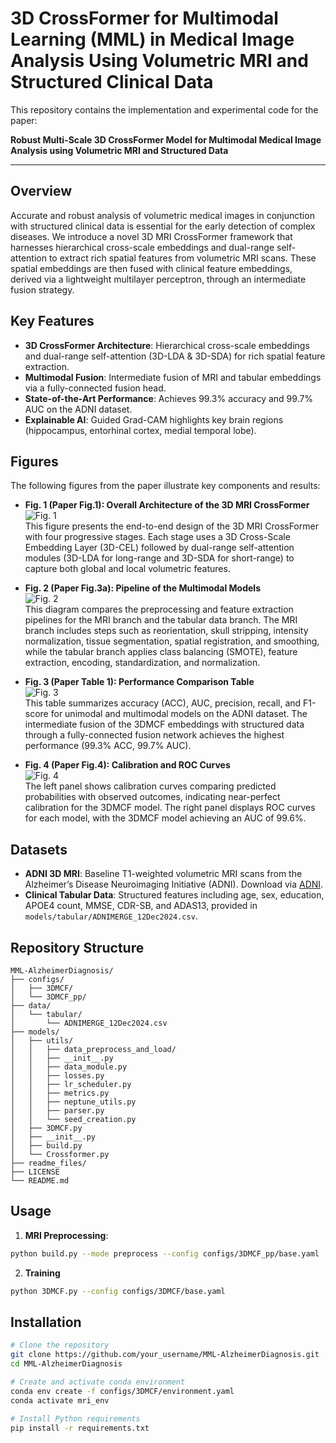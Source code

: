 # 3D CrossFormer for Multimodal Learning (MML) in Medical Image Analysis Using Volumetric MRI and Structured Clinical Data

This repository contains the implementation and experimental code for the paper:

**Robust Multi-Scale 3D CrossFormer Model for Multimodal Medical Image Analysis using Volumetric MRI and Structured Data**

---

## Overview

Accurate and robust analysis of volumetric medical images in conjunction with structured clinical data is essential for the early detection of complex diseases. We introduce a novel 3D MRI CrossFormer framework that harnesses hierarchical cross-scale embeddings and dual-range self-attention to extract rich spatial features from volumetric MRI scans. These spatial embeddings are then fused with clinical feature embeddings, derived via a lightweight multilayer perceptron, through an intermediate fusion strategy.

## Key Features

- **3D CrossFormer Architecture**: Hierarchical cross-scale embeddings and dual-range self-attention (3D-LDA & 3D-SDA) for rich spatial feature extraction.
- **Multimodal Fusion**: Intermediate fusion of MRI and tabular embeddings via a fully-connected fusion head.
- **State-of-the-Art Performance**: Achieves 99.3% accuracy and 99.7% AUC on the ADNI dataset.
- **Explainable AI**: Guided Grad-CAM highlights key brain regions (hippocampus, entorhinal cortex, medial temporal lobe).

## Figures

The following figures from the paper illustrate key components and results:

- **Fig. 1 (Paper Fig.1): Overall Architecture of the 3D MRI CrossFormer**  
  ![Fig. 1](./readme_files/fig1.png)  
  This figure presents the end-to-end design of the 3D MRI CrossFormer with four progressive stages. Each stage uses a 3D Cross-Scale Embedding Layer (3D-CEL) followed by dual-range self-attention modules (3D-LDA for long-range and 3D-SDA for short-range) to capture both global and local volumetric features.

- **Fig. 2 (Paper Fig.3a): Pipeline of the Multimodal Models**  
  ![Fig. 2](./readme_files/fig2.png)  
  This diagram compares the preprocessing and feature extraction pipelines for the MRI branch and the tabular data branch. The MRI branch includes steps such as reorientation, skull stripping, intensity normalization, tissue segmentation, spatial registration, and smoothing, while the tabular branch applies class balancing (SMOTE), feature extraction, encoding, standardization, and normalization.

- **Fig. 3 (Paper Table 1): Performance Comparison Table**  
  ![Fig. 3](./readme_files/fig3.png)  
  This table summarizes accuracy (ACC), AUC, precision, recall, and F1-score for unimodal and multimodal models on the ADNI dataset. The intermediate fusion of the 3DMCF embeddings with structured data through a fully-connected fusion network achieves the highest performance (99.3% ACC, 99.7% AUC).

- **Fig. 4 (Paper Fig.4): Calibration and ROC Curves**  
  ![Fig. 4](./readme_files/fig4.png)  
  The left panel shows calibration curves comparing predicted probabilities with observed outcomes, indicating near-perfect calibration for the 3DMCF model. The right panel displays ROC curves for each model, with the 3DMCF model achieving an AUC of 99.6%.

## Datasets

- **ADNI 3D MRI**: Baseline T1-weighted volumetric MRI scans from the Alzheimer’s Disease Neuroimaging Initiative (ADNI). Download via [ADNI](http://adni.loni.usc.edu/).
- **Clinical Tabular Data**: Structured features including age, sex, education, APOE4 count, MMSE, CDR-SB, and ADAS13, provided in `models/tabular/ADNIMERGE_12Dec2024.csv`.

## Repository Structure
```
MML-AlzheimerDiagnosis/
├── configs/
│   ├── 3DMCF/
│   └── 3DMCF_pp/
├── data/
│   └── tabular/
│       └── ADNIMERGE_12Dec2024.csv
├── models/
│   ├── utils/
│   │   ├── data_preprocess_and_load/
│   │   ├── __init__.py
│   │   ├── data_module.py
│   │   ├── losses.py
│   │   ├── lr_scheduler.py
│   │   ├── metrics.py
│   │   ├── neptune_utils.py
│   │   ├── parser.py
│   │   └── seed_creation.py
│   ├── 3DMCF.py
│   ├── __init__.py
│   ├── build.py
│   └── Crossformer.py
├── readme_files/
├── LICENSE
└── README.md
```


## Usage

1. **MRI Preprocessing**:
```bash
python build.py --mode preprocess --config configs/3DMCF_pp/base.yaml
```
2. **Training**
```bash
python 3DMCF.py --config configs/3DMCF/base.yaml
```
## Installation
```bash
# Clone the repository
git clone https://github.com/your_username/MML-AlzheimerDiagnosis.git
cd MML-AlzheimerDiagnosis

# Create and activate conda environment
conda env create -f configs/3DMCF/environment.yaml
conda activate mri_env

# Install Python requirements
pip install -r requirements.txt
```

